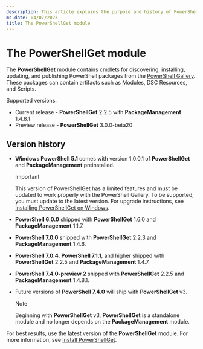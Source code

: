 ```yaml
---
description: This article explains the purpose and history of PowerShellGet
ms.date: 04/07/2023
title: The PowerShellGet module
---
```

# The PowerShellGet module

The **PowerShellGet** module contains cmdlets for discovering, installing, updating, and publishing
PowerShell packages from the [PowerShell Gallery][01]. These packages can contain artifacts such as
Modules, DSC Resources, and Scripts.

Supported versions:

- Current release - **PowerShellGet** 2.2.5 with **PackageManagement** 1.4.8.1
- Preview release - **PowerShellGet** 3.0.0-beta20

## Version history

- **Windows PowerShell 5.1** comes with version 1.0.0.1 of **PowerShellGet** and
  **PackageManagement** preinstalled.

  > [!IMPORTANT]
  > This version of PowerShellGet has a limited features and must be updated to work properly with
  > the PowerShell Gallery. To be supported, you must update to the latest version. For upgrade
  > instructions, see [Installing PowerShellGet on Windows][03].

- **PowerShell 6.0.0** shipped with **PowerShellGet** 1.6.0 and **PackageManagement** 1.1.7.
- **PowerShell 7.0.0** shipped with **PowerShellGet** 2.2.3 and **PackageManagement** 1.4.6.
- **PowerShell 7.0.4**, **PowerShell 7.1.1**, and higher shipped with **PowerShellGet** 2.2.5 and
  **PackageManagement** 1.4.7.
- **PowerShell 7.4.0-preview.2** shipped with **PowerShellGet** 2.2.5 and **PackageManagement**
  1.4.8.1.
- Future versions of **PowerShell 7.4.0** will ship with **PowerShellGet** v3.

  > [!NOTE]
  > Beginning with **PowerShellGet** v3, **PowerShellGet** is a standalone module and no longer
  > depends on the **PackageManagement** module.

For best results, use the latest version of the **PowerShellGet** module. For more information, see
[Install PowerShellGet][02].

<!-- link references -->
[01]: https://www.powershellgallery.com
[02]: install-powershellget.md
[03]: update-powershell-51.md
